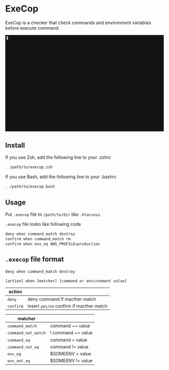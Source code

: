 # ExeCop

ExeCop is a checker that check commands and environment variables before execute command.

![demo](demo.gif)

## Install

If you use Zsh, add the following line to your .zshrc

```zsh
. /path/to/execop.zsh
```

If you use Bash, add the following line to your .bashrc

```bash
. /path/to/execop.bash
```

## Usage

Put `.execop` file to `/path/to/dir` like `.htaccess`.

`.execop` file looks like following code

```
deny when command_match destroy
confirm when command_match rm
confirm when env_eq AWS_PROFILE=production
```

## `.execop` file format

```
deny when command_match destroy
```

```
[action] when [matcher] [command or environment value]
```

| action |  |
| --- | --- |
| `deny` | deny command if macther match |
| `confirm` | insert `yes/no` confirm if macther match |

| matcher |  |
| --- | --- |
| `command_match` | command ~= value |
| `command_not_match` | ! command ~= value |
| `command_eq` | command = value |
| `command_not_eq` | command != value |
| `env_eq` | $SOMEENV = value |
| `env_not_eq` | $SOMEENV != value |

